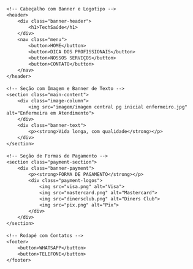<!DOCTYPE html>
<html lang="pt-br">
<head>
    <meta charset="UTF-8">
    <meta name="viewport" content="width=device-width, initial-scale=1.0">
    <title>TechSaúde - Clínica de Atendimento a Idosos</title>
    <link rel="stylesheet" href="style.css">
</head>
<body>

    <!-- Cabeçalho com Banner e Logotipo -->
    <header>
        <div class="banner-header">
            <h1>TechSaúde</h1>
        </div>
        <nav class="menu">
            <button>HOME</button>
            <button>DICA DOS PROFISSIONAIS</button>
            <button>NOSSOS SERVIÇOS</button>
            <button>CONTATO</button>
        </nav>
    </header>

    <!-- Seção com Imagem e Banner de Texto -->
    <section class="main-content">
        <div class="image-column">
            <img src="imagem/imagem central pg inicial enfermeiro.jpg" alt="Enfermeira em Atendimento">
        </div>
        <div class="banner-text">
            <p><strong>Vida longa, com qualidade</strong></p>
        </div>
    </section>

    <!-- Seção de Formas de Pagamento -->
    <section class="payment-section">
        <div class="banner-payment">
            <p><strong>FORMA DE PAGAMENTO</strong></p>
            <div class="payment-logos">
                <img src="visa.png" alt="Visa">
                <img src="mastercard.png" alt="Mastercard">
                <img src="dinersclub.png" alt="Diners Club">
                <img src="pix.png" alt="Pix">
            </div>
        </div>
    </section>

    <!-- Rodapé com Contatos -->
    <footer>
        <button>WHATSAPP</button>
        <button>TELEFONE</button>
    </footer>

</body>
</html>


